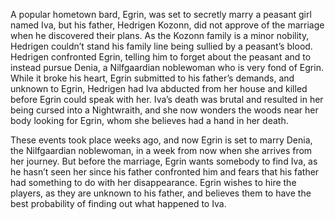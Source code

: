 A popular hometown bard, Egrin, was set to secretly marry a peasant girl named Iva, but his father, Hedrigen Kozonn, did not approve of the marriage when he discovered their plans. As the Kozonn family is a minor nobility, Hedrigen couldn’t stand his family line being sullied by a peasant’s blood. Hedrigen confronted Egrin, telling him to forget about the peasant and to instead pursue Denia, a Nilfgaardian noblewoman who is very fond of Egrin. While it broke his heart, Egrin submitted to his father’s demands, and unknown to Egrin, Hedrigen had Iva abducted from her house and killed before Egrin could speak with her. Iva’s death was brutal and resulted in her being cursed into a Nightwraith, and she now wonders the woods near her body looking for Egrin, whom she believes had a hand in her death.

These events took place weeks ago, and now Egrin is set to marry Denia, the Nilfgaardian noblewoman, in a week from now when she arrives from her journey. But before the marriage, Egrin wants somebody to find Iva, as he hasn’t seen her since his father confronted him and fears that his father had something to do with her disappearance. Egrin wishes to hire the players, as they are unknown to his father, and believes them to have the best probability of finding out what happened to Iva.
